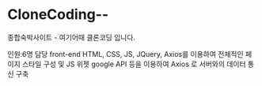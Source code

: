 # CloneCoding--
종합숙박사이트 - 여기어때 클론코딩 입니다.

인원:6명
담당 front-end
HTML, CSS, JS, JQuery, Axios를 이용하여
전체적인 페이지 스타일 구성 및 JS 위젯 google API 등을 이용하여 Axios 로 서버와의 데이터 통신 구축
